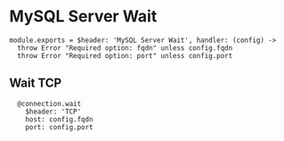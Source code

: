 
# MySQL Server Wait

    module.exports = $header: 'MySQL Server Wait', handler: (config) ->
      throw Error "Required option: fqdn" unless config.fqdn
      throw Error "Required option: port" unless config.port

## Wait TCP

      @connection.wait
        $header: 'TCP'
        host: config.fqdn
        port: config.port
